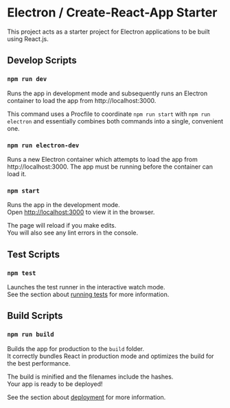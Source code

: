 # Electron / Create-React-App Starter

This project acts as a starter project for Electron applications to be built using React.js.

## Develop Scripts

### `npm run dev`

Runs the app in development mode and subsequently runs an Electron container to load the app from http://localhost:3000.

This command uses a Procfile to coordinate `npm run start` with `npm run electron` and essentially combines both commands into a single, convenient one.

### `npm run electron-dev`

Runs a new Electron container which attempts to load the app from http://localhost:3000. The app must be running before the container can load it.

### `npm start`

Runs the app in the development mode.<br />
Open [http://localhost:3000](http://localhost:3000) to view it in the browser.

The page will reload if you make edits.<br />
You will also see any lint errors in the console.

## Test Scripts

### `npm test`

Launches the test runner in the interactive watch mode.<br />
See the section about [running tests](https://facebook.github.io/create-react-app/docs/running-tests) for more information.

## Build Scripts

### `npm run build`

Builds the app for production to the `build` folder.<br />
It correctly bundles React in production mode and optimizes the build for the best performance.

The build is minified and the filenames include the hashes.<br />
Your app is ready to be deployed!

See the section about [deployment](https://facebook.github.io/create-react-app/docs/deployment) for more information.
